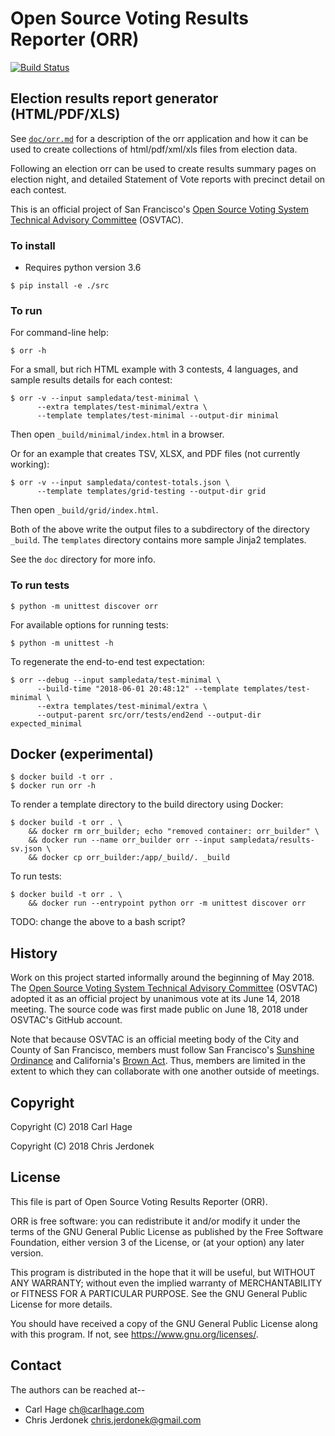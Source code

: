 # Open Source Voting Results Reporter (ORR)

[![Build Status](https://travis-ci.org/OSVTAC/osv-results-reporter.svg?branch=master)](https://travis-ci.org/OSVTAC/osv-results-reporter)

## Election results report generator (HTML/PDF/XLS)

See [`doc/orr.md`](doc/orr.md) for a description of the orr application
and how it can be used to create collections of html/pdf/xml/xls
files from election data.

Following an election orr can be used to create results summary
pages on election night, and detailed Statement of Vote reports
with precinct detail on each contest.

This is an official project of San Francisco's [Open Source Voting System
Technical Advisory Committee][osvtac] (OSVTAC).


### To install

* Requires python version 3.6

```
$ pip install -e ./src
```


### To run

For command-line help:

```
$ orr -h
```

For a small, but rich HTML example with 3 contests, 4 languages, and
sample results details for each contest:

```
$ orr -v --input sampledata/test-minimal \
      --extra templates/test-minimal/extra \
      --template templates/test-minimal --output-dir minimal
```

Then open `_build/minimal/index.html` in a browser.

Or for an example that creates TSV, XLSX, and PDF files (not currently
working):

```
$ orr -v --input sampledata/contest-totals.json \
      --template templates/grid-testing --output-dir grid
```

Then open `_build/grid/index.html`.

Both of the above write the output files to a subdirectory of the
directory `_build`.  The `templates` directory contains more sample
Jinja2 templates.

See the `doc` directory for more info.


### To run tests

```
$ python -m unittest discover orr
```

For available options for running tests:

```
$ python -m unittest -h
```

To regenerate the end-to-end test expectation:

```
$ orr --debug --input sampledata/test-minimal \
      --build-time "2018-06-01 20:48:12" --template templates/test-minimal \
      --extra templates/test-minimal/extra \
      --output-parent src/orr/tests/end2end --output-dir expected_minimal
```


## Docker (experimental)

```
$ docker build -t orr .
$ docker run orr -h
```

To render a template directory to the build directory using Docker:

```
$ docker build -t orr . \
    && docker rm orr_builder; echo "removed container: orr_builder" \
    && docker run --name orr_builder orr --input sampledata/results-sv.json \
    && docker cp orr_builder:/app/_build/. _build
```

To run tests:

```
$ docker build -t orr . \
    && docker run --entrypoint python orr -m unittest discover orr
```


TODO: change the above to a bash script?

## History

Work on this project started informally around the beginning of May 2018.
The [Open Source Voting System Technical Advisory Committee][osvtac]
(OSVTAC) adopted it as an official project by unanimous vote at its
June 14, 2018 meeting.  The source code was first made public on June 18,
2018 under OSVTAC's GitHub account.

Note that because OSVTAC is an official meeting body of the City and
County of San Francisco, members must follow San Francisco's [Sunshine
Ordinance][sunshine-ordinance] and California's [Brown Act][brown-act].
Thus, members are limited in the extent to which they can collaborate
with one another outside of meetings.


## Copyright

Copyright (C) 2018  Carl Hage

Copyright (C) 2018  Chris Jerdonek


## License

This file is part of Open Source Voting Results Reporter (ORR).

ORR is free software: you can redistribute it and/or modify
it under the terms of the GNU General Public License as published by
the Free Software Foundation, either version 3 of the License, or
(at your option) any later version.

This program is distributed in the hope that it will be useful,
but WITHOUT ANY WARRANTY; without even the implied warranty of
MERCHANTABILITY or FITNESS FOR A PARTICULAR PURPOSE.  See the
GNU General Public License for more details.

You should have received a copy of the GNU General Public License
along with this program.  If not, see <https://www.gnu.org/licenses/>.


## Contact

The authors can be reached at--

* Carl Hage <ch@carlhage.com>
* Chris Jerdonek <chris.jerdonek@gmail.com>


[brown-act]: https://en.wikipedia.org/wiki/Brown_Act
[osvtac]: https://osvtac.github.io/
[sunshine-ordinance]: https://www.sfcityattorney.org/good-government/sunshine/sunshine-ordinance/
